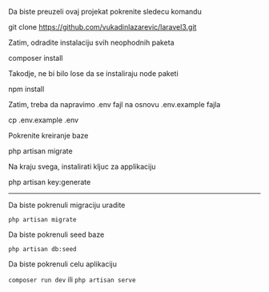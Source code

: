 Da biste preuzeli ovaj projekat pokrenite sledecu komandu

git clone https://github.com/vukadinlazarevic/laravel3.git

Zatim, odradite instalaciju svih neophodnih paketa

composer install

Takodje, ne bi bilo lose da se instaliraju node paketi

npm install

Zatim, treba da napravimo .env fajl na osnovu .env.example fajla

cp .env.example .env

Pokrenite kreiranje baze

php artisan migrate

Na kraju svega, instalirati kljuc za applikaciju

php artisan key:generate

---------------------------------------------------

Da biste pokrenuli migraciju uradite 

`php artisan migrate`

Da biste pokrenuli seed baze 

`php artisan db:seed`

Da biste pokrenuli celu aplikaciju

`composer run dev` ili `php artisan serve`
